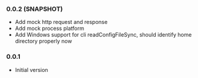 ### 0.0.2 (SNAPSHOT)
* Add mock http request and response
* Add mock process platform
* Add Windows support for cli readConfigFileSync, should identify home directory properly now 

### 0.0.1
* Initial version
